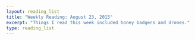 ```yaml
---
layout: reading_list
title: "Weekly Reading: August 23, 2015"
excerpt: "Things I read this week included honey badgers and drones."
type: reading_list
---
```


